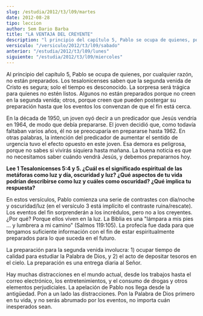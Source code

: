 ```yaml
---
slug: /estudia/2012/t3/l09/martes
date: 2012-08-28
tipo: leccion
author: Sem Dario Barba
title: "LA VENTAJA DEL CREYENTE"
description: "l principio del capítulo 5, Pablo se ocupa de quienes, por cualquier razón, no  están preparados. Los tesalonicenses saben que la segunda venida de Cristo es  segura; solo el tiempo es desconocido. La sorpresa será trágica para quienes no  estén listos."
versiculo: "/versiculo/2012/t3/l09/sabado"
anterior: "/estudia/2012/t3/l09/lunes"
siguiente: "/estudia/2012/t3/l09/miercoles"
---
```


Al principio del capítulo 5, Pablo se ocupa de quienes, por cualquier razón, no están preparados. Los tesalonicenses saben que la segunda venida de Cristo es segura; solo el tiempo es desconocido. La sorpresa será trágica para quienes no estén listos. Algunos no están preparados porque no creen en la segunda venida; otros, porque creen que pueden postergar su preparación hasta que los eventos los convenzan de que el fin está cerca.

En la década de 1950, un joven oyó decir a un predicador que Jesús vendría en 1964, de modo que debía prepararse. El joven decidió que, como todavía faltaban varios años, él no se preocuparía en prepararse hasta 1962. En otras palabras, la intención del predicador de aumentar el sentido de urgencia tuvo el efecto opuesto en este joven. Esa demora es peligrosa, porque no sabes si vivirás siquiera hasta mañana. La buena noticia es que no necesitamos saber cuándo vendrá Jesús, y debemos prepararnos hoy.

**Lee 1 Tesalonicenses 5:4 y 5. ¿Cuál es el significado espiritual de las metáforas como luz y día, oscuridad y luz? ¿Qué aspectos de tu vida podrían describirse como luz y cuáles como oscuridad? ¿Qué implica tu respuesta?**

En estos versículos, Pablo comienza una serie de contrastes con día/noche y oscuridad/luz (en el versículo 3 está implícito el contraste ruina/rescate). Los eventos del fin sorprenderán a los incrédulos, pero no a los creyentes. ¿Por qué? Porque ellos viven en la luz. La Biblia es una "lámpara a mis pies ... y lumbrera a mi camino" (Salmos 119:105). La profecía fue dada para que tengamos suficiente información con el fin de estar espiritualmente preparados para lo que suceda en el futuro.

La preparación para la segunda venida involucra: 1) ocupar tiempo de calidad para estudiar la Palabra de Dios, y 2) el acto de depositar tesoros en el cielo. La preparación es una entrega diaria al Señor.

Hay muchas distracciones en el mundo actual, desde los trabajos hasta el correo electrónico, los entretenimientos, y el consumo de drogas y otros elementos perjudiciales. La apelación de Pablo nos llega desde la antigüedad. Pon a un lado las distracciones. Pon la Palabra de Dios primero en tu vida, y no serás abrumado por los eventos, no importa cuán inesperados sean.
